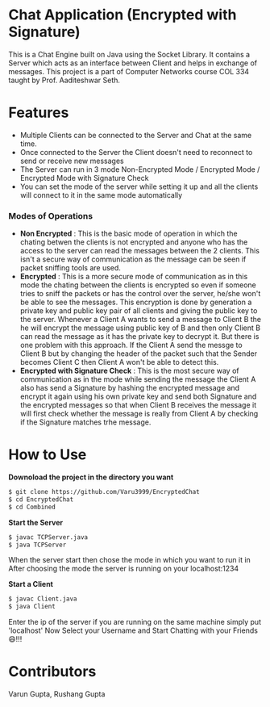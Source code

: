 # Chat Application (Encrypted with Signature)

This is a Chat Engine built on Java using the Socket Library. It contains a Server which acts as an interface between Client and helps in exchange of messages. This project is a part of Computer Networks course COL 334 taught by Prof. Aaditeshwar Seth.

# Features

  - Multiple Clients can be connected to the Server and Chat at the same time.
  - Once connected to the Server the Client doesn't need to reconnect to send or receive new messages
  - The Server can run in 3 mode Non-Encrypted Mode / Encrypted Mode / Encrypted Mode with Signature Check
  - You can set the mode of the server while setting it up and all the clients will connect to it in the same mode automatically
 
### Modes of Operations
- **Non Encrypted** : This is the basic mode of operation in which the chating betwen the clients is not encrypted and anyone who has the access to the server can read the messages between the 2 clients. This isn't a secure way of communication as the message can be seen if packet sniffing tools are used.
- **Encrypted** : This is a more secure mode of communication as in this mode the chating between the clients is encrypted so even if someone tries to sniff the packets or has the control over the server, he/she won't be able to see the messages. This encryption is done by generation a private key and public key pair of all clients and giving the public key to the server. Whenever a Client A wants to send a message to Client B the he will encrypt the message using public key of B and then only Client B can read the message as it has the private key to decrypt it. But there is one problem with this approach. If the Client A send the messge to Client B but by changing the header of the packet such that the Sender becomes Client C then Client A won't be able to detect this.
- **Encrypted with Signature Check** : This is the most secure way of communication as in the mode while sending the message the Client A also has send a Signature by hashing the encrypted message and encrypt it again using his own private key and send both Signature and the encrypted messages so that when Client B receives the message it will first check whether the message is really from Client A by checking if the Signature matches trhe message.
 
 
# How to Use

**Downoload the project in the directory you want**

```sh
$ git clone https://github.com/Varu3999/EncryptedChat
$ cd EncryptedChat
$ cd Combined
```

**Start the Server**

```sh
$ javac TCPServer.java
$ java TCPServer
```

When the server start then chose the mode in which you want to run it in
After choosing the mode the server is running on your localhost:1234

**Start a Client**

```sh
$ javac Client.java
$ java Client
```

Enter the ip of the server if you are running on the same machine simply put 'localhost' 
Now Select your Username and Start Chatting with your Friends 😄!!!

# Contributors
Varun Gupta, 
Rushang Gupta
